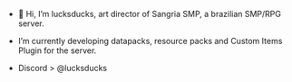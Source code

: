 - 👋 Hi, I’m lucksducks, art director of Sangria SMP, a brazilian SMP/RPG server.
- I’m currently developing datapacks, resource packs and Custom Items Plugin for the server.

- Discord > @lucksducks
<!---
lucksducks/lucksducks is a ✨ special ✨ repository because its `README.md` (this file) appears on your GitHub profile.
You can click the Preview link to take a look at your changes.
--->
